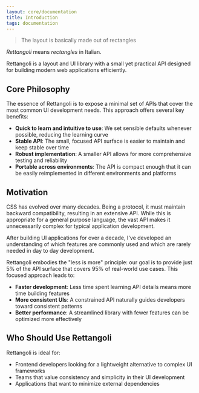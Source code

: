```yaml
---
layout: core/documentation
title: Introduction
tags: documentation
---
```



> The layout is basically made out of rectangles

*Rettangoli* means *rectangles* in Italian.

Rettangoli is a layout and UI library with a small yet practical API designed for building modern web applications efficiently.

## Core Philosophy

The essence of Rettangoli is to expose a minimal set of APIs that cover the most common UI development needs. This approach offers several key benefits:

* **Quick to learn and intuitive to use**: We set sensible defaults whenever possible, reducing the learning curve
* **Stable API**: The small, focused API surface is easier to maintain and keep stable over time
* **Robust implementation**: A smaller API allows for more comprehensive testing and reliability
* **Portable across environments**: The API is compact enough that it can be easily reimplemented in different environments and platforms

## Motivation

CSS has evolved over many decades. Being a protocol, it must maintain backward compatibility, resulting in an extensive API. While this is appropriate for a general purpose language, the vast API makes it unnecessarily complex for typical application development.

After building UI applications for over a decade, I've developed an understanding of which features are commonly used and which are rarely needed in day to day development.

Rettangoli embodies the "less is more" principle: our goal is to provide just 5% of the API surface that covers 95% of real-world use cases. This focused approach leads to:

* **Faster development**: Less time spent learning API details means more time building features
* **More consistent UIs**: A constrained API naturally guides developers toward consistent patterns
* **Better performance**: A streamlined library with fewer features can be optimized more effectively

## Who Should Use Rettangoli

Rettangoli is ideal for:
* Frontend developers looking for a lightweight alternative to complex UI frameworks
* Teams that value consistency and simplicity in their UI development
* Applications that want to minimize external dependencies

